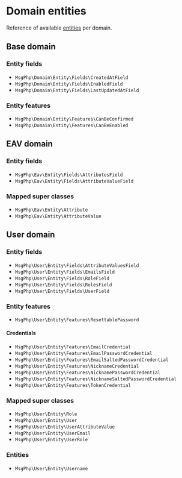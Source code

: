 # Domain entities

Reference of available [entities](../ddd/entities.md) per domain.

## Base domain

### Entity fields

- `MsgPhp\Domain\Entity\Fields\CreatedAtField`
- `MsgPhp\Domain\Entity\Fields\EnabledField`
- `MsgPhp\Domain\Entity\Fields\LastUpdatedAtField`

### Entity features

- `MsgPhp\Domain\Entity\Features\CanBeConfirmed`
- `MsgPhp\Domain\Entity\Features\CanBeEnabled`

## EAV domain

### Entity fields

- `MsgPhp\Eav\Entity\Fields\AttributesField`
- `MsgPhp\Eav\Entity\Fields\AttributeValueField`

### Mapped super classes

- `MsgPhp\Eav\Entity\Attribute`
- `MsgPhp\Eav\Entity\AttributeValue`

## User domain

### Entity fields

- `MsgPhp\User\Entity\Fields\AttributeValuesField`
- `MsgPhp\User\Entity\Fields\EmailsField`
- `MsgPhp\User\Entity\Fields\RoleField`
- `MsgPhp\User\Entity\Fields\RolesField`
- `MsgPhp\User\Entity\Fields\UserField`

### Entity features

- `MsgPhp\User\Entity\Features\ResettablePassword`

#### Credentials

- `MsgPhp\User\Entity\Features\EmailCredential`
- `MsgPhp\User\Entity\Features\EmailPasswordCredential`
- `MsgPhp\User\Entity\Features\EmailSaltedPasswordCredential`
- `MsgPhp\User\Entity\Features\NicknameCredential`
- `MsgPhp\User\Entity\Features\NicknamePasswordCredential`
- `MsgPhp\User\Entity\Features\NicknameSaltedPasswordCredential`
- `MsgPhp\User\Entity\Features\TokenCredential`

### Mapped super classes

- `MsgPhp\User\Entity\Role`
- `MsgPhp\User\Entity\User`
- `MsgPhp\User\Entity\UserAttributeValue`
- `MsgPhp\User\Entity\UserEmail`
- `MsgPhp\User\Entity\UserRole`

### Entities

- `MsgPhp\User\Entity\Username`
